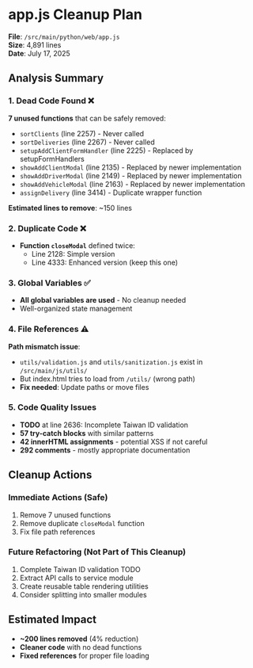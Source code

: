 # app.js Cleanup Plan

**File**: `/src/main/python/web/app.js`  
**Size**: 4,891 lines  
**Date**: July 17, 2025

## Analysis Summary

### 1. Dead Code Found ❌
**7 unused functions** that can be safely removed:
- `sortClients` (line 2257) - Never called
- `sortDeliveries` (line 2267) - Never called
- `setupAddClientFormHandler` (line 2225) - Replaced by setupFormHandlers
- `showAddClientModal` (line 2135) - Replaced by newer implementation
- `showAddDriverModal` (line 2149) - Replaced by newer implementation
- `showAddVehicleModal` (line 2163) - Replaced by newer implementation
- `assignDelivery` (line 3414) - Duplicate wrapper function

**Estimated lines to remove**: ~150 lines

### 2. Duplicate Code ❌
- **Function `closeModal`** defined twice:
  - Line 2128: Simple version
  - Line 4333: Enhanced version (keep this one)

### 3. Global Variables ✅
- **All global variables are used** - No cleanup needed
- Well-organized state management

### 4. File References ⚠️
**Path mismatch issue**:
- `utils/validation.js` and `utils/sanitization.js` exist in `/src/main/js/utils/`
- But index.html tries to load from `/utils/` (wrong path)
- **Fix needed**: Update paths or move files

### 5. Code Quality Issues
- **TODO** at line 2636: Incomplete Taiwan ID validation
- **57 try-catch blocks** with similar patterns
- **42 innerHTML assignments** - potential XSS if not careful
- **292 comments** - mostly appropriate documentation

## Cleanup Actions

### Immediate Actions (Safe)
1. Remove 7 unused functions
2. Remove duplicate `closeModal` function
3. Fix file path references

### Future Refactoring (Not Part of This Cleanup)
1. Complete Taiwan ID validation TODO
2. Extract API calls to service module
3. Create reusable table rendering utilities
4. Consider splitting into smaller modules

## Estimated Impact
- **~200 lines removed** (4% reduction)
- **Cleaner code** with no dead functions
- **Fixed references** for proper file loading